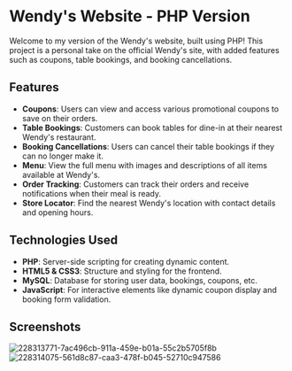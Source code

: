# Wendy's Website - PHP Version

Welcome to my version of the Wendy's website, built using PHP! This project is a personal take on the official Wendy's site, with added features such as coupons, table bookings, and booking cancellations.

## Features
- **Coupons**: Users can view and access various promotional coupons to save on their orders.
- **Table Bookings**: Customers can book tables for dine-in at their nearest Wendy's restaurant.
- **Booking Cancellations**: Users can cancel their table bookings if they can no longer make it.
- **Menu**: View the full menu with images and descriptions of all items available at Wendy's.
- **Order Tracking**: Customers can track their orders and receive notifications when their meal is ready.
- **Store Locator**: Find the nearest Wendy's location with contact details and opening hours.

## Technologies Used
- **PHP**: Server-side scripting for creating dynamic content.
- **HTML5 & CSS3**: Structure and styling for the frontend.
- **MySQL**: Database for storing user data, bookings, coupons, etc.
- **JavaScript**: For interactive elements like dynamic coupon display and booking form validation.

## Screenshots
![228313771-7ac496cb-911a-459e-b01a-55c2b5705f8b](https://github.com/user-attachments/assets/5296e3b9-2ee0-48a5-bbed-b9c7e2f795f9)
![228314075-561d8c87-caa3-478f-b045-52710c947586](https://github.com/user-attachments/assets/92b2b796-28de-424f-a4f7-bfaa71d91dd9)
